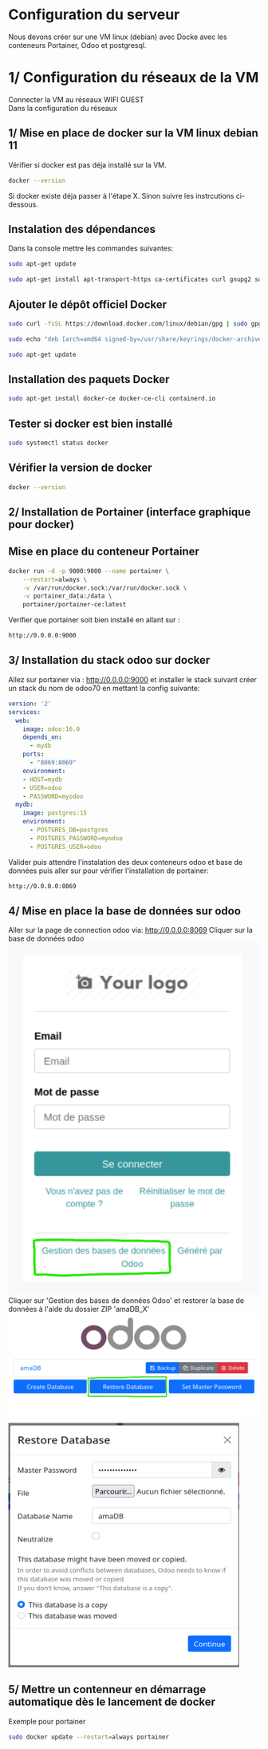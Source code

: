 
# Configuration du serveur

Nous devons créer sur une VM linux (debian) avec Docke avec les conteneurs Portainer, Odoo et postgresql.


# 1/ Configuration du réseaux de la VM
Connecter la VM au réseaux WIFI GUEST  
Dans la configuration du réseaux
## 1/ Mise en place de docker sur la VM linux debian 11
Vérifier si docker est pas déja installé sur la VM.

```bash
docker --version
```
Si docker existe déja passer à l'étape X. Sinon suivre les instrcutions ci-dessous.
## Instalation des dépendances 
Dans la console mettre les commandes suivantes:
```bash
sudo apt-get update
```
```bash
sudo apt-get install apt-transport-https ca-certificates curl gnupg2 software-properties-common
```
## Ajouter le dépôt officiel Docker
```bash
sudo curl -fsSL https://download.docker.com/linux/debian/gpg | sudo gpg --dearmor -o /usr/share/keyrings/docker-archive-keyring.gpg
```
```bash
sudo echo "deb [arch=amd64 signed-by=/usr/share/keyrings/docker-archive-keyring.gpg] https://download.docker.com/linux/debian $(lsb_release -cs) stable" | sudo tee /etc/apt/sources.list.d/docker.list
```
```bash
sudo apt-get update
```
## Installation des paquets Docker
```bash
sudo apt-get install docker-ce docker-ce-cli containerd.io
```
## Tester si docker est bien installé
```bash
sudo systemctl status docker
```
## Vérifier la version de docker
```bash
docker --version
```
## 2/ Installation de Portainer (interface graphique pour docker)
## Mise en place du conteneur Portainer
```bash
docker run -d -p 9000:9000 --name portainer \
    --restart=always \
    -v /var/run/docker.sock:/var/run/docker.sock \
    -v portainer_data:/data \
    portainer/portainer-ce:latest
```
Verifier que portainer soit bien installé en allant sur :
```bash
http://0.0.0.0:9000
```
## 3/ Installation du stack odoo sur docker
Allez sur portainer via : http://0.0.0.0:9000 et installer le stack suivant
créer un stack du nom de odoo70 en mettant la config suivante:
```yml
version: '2'
services:
  web:
    image: odoo:16.0
    depends_on:
      - mydb
    ports:
      - "8069:8069"
    environment:
    - HOST=mydb
    - USER=odoo
    - PASSWORD=myodoo
  mydb:
    image: postgres:15
    environment:
      - POSTGRES_DB=postgres
      - POSTGRES_PASSWORD=myodoo
      - POSTGRES_USER=odoo
```
Valider puis attendre l'instalation des deux conteneurs odoo et base de données puis aller sur pour vérifier l'installation de portainer:
```bash
http://0.0.0.0:8069
```
## 4/ Mise en place la base de données sur odoo
Aller sur la page de connection odoo via: http://0.0.0.0:8069
Cliquer sur la base de données odoo  
![photo bouton base de données odoo](Image_README/image01.png)  
Cliquer sur 'Gestion des bases de données Odoo' et restorer la base de données à l'aide du dossier ZIP 'amaDB_X'
![photo bouton base de données odoo](Image_README/image02.png)  
![photo bouton base de données odoo](Image_README/image03.png)  

## 5/ Mettre un contenneur en démarrage automatique dès le lancement de docker
Exemple pour portainer
```bash
sudo docker update --restart=always portainer
